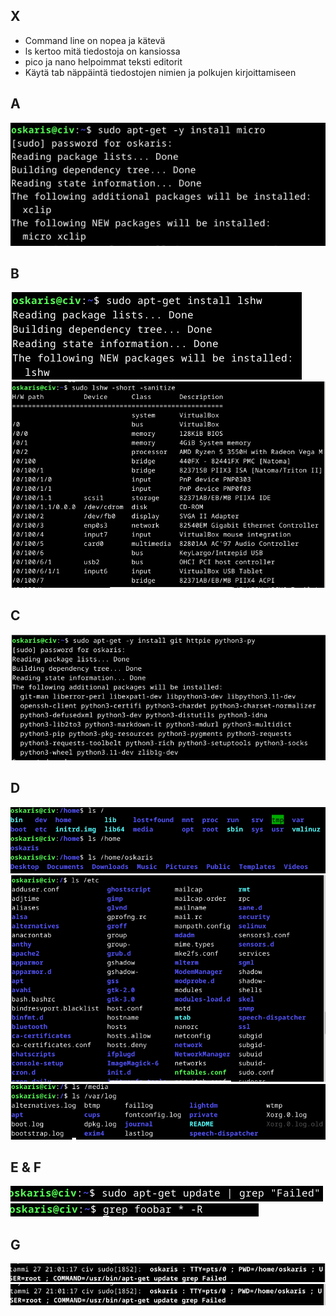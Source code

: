 ## X
- Command line on nopea ja kätevä
- ls kertoo mitä tiedostoja on kansiossa
- pico ja nano helpoimmat teksti editorit
- Käytä tab näppäintä tiedostojen nimien ja polkujen kirjoittamiseen

## A
![Alt text](https://github.com/OskariSalovaara/linuxpalvelin/blob/main/images/h2a.png?raw=true)
## B
![Alt text](https://github.com/OskariSalovaara/linuxpalvelin/blob/main/images/h2b.png?raw=true)
![Alt text](https://github.com/OskariSalovaara/linuxpalvelin/blob/main/images/h2bb.png?raw=true)
## C
![Alt text](https://github.com/OskariSalovaara/linuxpalvelin/blob/main/images/h2c.png?raw=true)
## D
![Alt text](https://github.com/OskariSalovaara/linuxpalvelin/blob/main/images/h2d.png?raw=true)
![Alt text](https://github.com/OskariSalovaara/linuxpalvelin/blob/main/images/h2dd.png?raw=true)
![Alt text](https://github.com/OskariSalovaara/linuxpalvelin/blob/main/images/h2ddd.png?raw=true)
## E & F
![Alt text](https://github.com/OskariSalovaara/linuxpalvelin/blob/main/images/h2e.png?raw=true)
![Alt text](https://github.com/OskariSalovaara/linuxpalvelin/blob/main/images/h2ee.png?raw=true)
## G
![Alt text](https://github.com/OskariSalovaara/linuxpalvelin/blob/main/images/h2g.png?raw=true)
![Alt text](https://github.com/OskariSalovaara/linuxpalvelin/blob/main/images/h2gg.png?raw=true)
